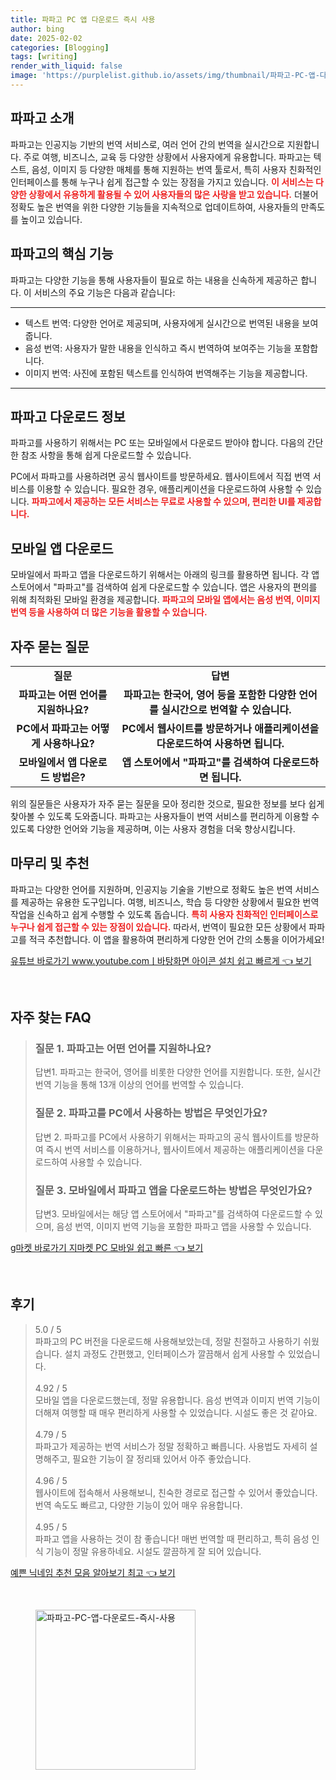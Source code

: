 ```yaml
---
title: 파파고 PC 앱 다운로드 즉시 사용
author: bing
date: 2025-02-02
categories: [Blogging]
tags: [writing]
render_with_liquid: false
image: 'https://purplelist.github.io/assets/img/thumbnail/파파고-PC-앱-다운로드-즉시-사용.webp'
---
```



<h2 id='파파고_소개'>파파고 소개</h2>

<p>파파고는 인공지능 기반의 번역 서비스로, 여러 언어 간의 번역을 실시간으로 지원합니다. 주로 여행, 비즈니스, 교육 등 다양한 상황에서 사용자에게 유용합니다. 파파고는 텍스트, 음성, 이미지 등 다양한 매체를 통해 지원하는 번역 툴로서, 특히 사용자 친화적인 인터페이스를 통해 누구나 쉽게 접근할 수 있는 장점을 가지고 있습니다. <b><span style="color: #ee2323;">이 서비스는 다양한 상황에서 유용하게 활용될 수 있어 사용자들의 많은 사랑을 받고 있습니다.</span></b> 더불어 정확도 높은 번역을 위한 다양한 기능들을 지속적으로 업데이트하여, 사용자들의 만족도를 높이고 있습니다.</p>

<h2 id='파파고의_기능'>파파고의 핵심 기능</h2>

<p>파파고는 다양한 기능을 통해 사용자들이 필요로 하는 내용을 신속하게 제공하곤 합니다. 이 서비스의 주요 기능은 다음과 같습니다:</p>

<hr />

<ul>
    <li>텍스트 번역: 다양한 언어로 제공되며, 사용자에게 실시간으로 번역된 내용을 보여줍니다.</li>
    <li>음성 번역: 사용자가 말한 내용을 인식하고 즉시 번역하여 보여주는 기능을 포함합니다.</li>
    <li>이미지 번역: 사진에 포함된 텍스트를 인식하여 번역해주는 기능을 제공합니다.</li>
</ul>

<hr />

<h2 id='파파고_다운로드_정보'>파파고 다운로드 정보</h2>

<p>파파고를 사용하기 위해서는 PC 또는 모바일에서 다운로드 받아야 합니다. 다음의 간단한 참조 사항을 통해 쉽게 다운로드할 수 있습니다.</p>

<p>PC에서 파파고를 사용하려면 공식 웹사이트를 방문하세요. 웹사이트에서 직접 번역 서비스를 이용할 수 있습니다. 필요한 경우, 애플리케이션을 다운로드하여 사용할 수 있습니다. <b><span style="color: #ee2323;">파파고에서 제공하는 모든 서비스는 무료로 사용할 수 있으며, 편리한 UI를 제공합니다.</span></b></p>

<h2 id='모바일_앱_다운로드'>모바일 앱 다운로드</h2>

<p>모바일에서 파파고 앱을 다운로드하기 위해서는 아래의 링크를 활용하면 됩니다. 각 앱 스토어에서 "파파고"를 검색하여 쉽게 다운로드할 수 있습니다. 앱은 사용자의 편의를 위해 최적화된 모바일 환경을 제공합니다. <b><span style="color: #ee2323;">파파고의 모바일 앱에서는 음성 번역, 이미지 번역 등을 사용하여 더 많은 기능을 활용할 수 있습니다.</span></b></p>

<h2 id='자주_묻는_질문'>자주 묻는 질문</h2>

<table>
    <tr>
        <td style="text-align: center; height: 17px;"><b>질문</b></td>
        <td style="text-align: center; height: 17px;"><b>답변</b></td>
    </tr>
    <tr>
        <td style="text-align: center; height: 17px;"><b>파파고는 어떤 언어를 지원하나요?</b></td>
        <td style="text-align: center; height: 17px;"><b>파파고는 한국어, 영어 등을 포함한 다양한 언어를 실시간으로 번역할 수 있습니다.</b></td>
    </tr>
    <tr>
        <td style="text-align: center; height: 17px;"><b>PC에서 파파고는 어떻게 사용하나요?</b></td>
        <td style="text-align: center; height: 17px;"><b>PC에서 웹사이트를 방문하거나 애플리케이션을 다운로드하여 사용하면 됩니다.</b></td>
    </tr>
    <tr>
        <td style="text-align: center; height: 17px;"><b>모바일에서 앱 다운로드 방법은?</b></td>
        <td style="text-align: center; height: 17px;"><b>앱 스토어에서 "파파고"를 검색하여 다운로드하면 됩니다.</b></td>
    </tr>
</table>

<p>위의 질문들은 사용자가 자주 묻는 질문을 모아 정리한 것으로, 필요한 정보를 보다 쉽게 찾아볼 수 있도록 도와줍니다. 파파고는 사용자들이 번역 서비스를 편리하게 이용할 수 있도록 다양한 언어와 기능을 제공하며, 이는 사용자 경험을 더욱 향상시킵니다.</p>

<h2 id='마무리_및_추천'>마무리 및 추천</h2>

<p>파파고는 다양한 언어를 지원하며, 인공지능 기술을 기반으로 정확도 높은 번역 서비스를 제공하는 유용한 도구입니다. 여행, 비즈니스, 학습 등 다양한 상황에서 필요한 번역 작업을 신속하고 쉽게 수행할 수 있도록 돕습니다. <b><span style="color: #ee2323;">특히 사용자 친화적인 인터페이스로 누구나 쉽게 접근할 수 있는 장점이 있습니다.</span></b> 따라서, 번역이 필요한 모든 상황에서 파파고를 적극 추천합니다. 이 앱을 활용하여 편리하게 다양한 언어 간의 소통을 이어가세요!</p>


<p><a class="click-button" title="유튜브 바로가기 www.youtube.comㅣ바탕화면 아이콘 설치 쉽고 빠르게" href="https://purplelist.github.io/posts/%EC%9C%A0%ED%8A%9C%EB%B8%8C-%EB%B0%94%EB%A1%9C%EA%B0%80%EA%B8%B0-www.youtube.com%E3%85%A3%EB%B0%94%ED%83%95%ED%99%94%EB%A9%B4-%EC%95%84%EC%9D%B4%EC%BD%98-%EC%84%A4%EC%B9%98-%EC%89%BD%EA%B3%A0-%EB%B9%A0%EB%A5%B4%EA%B2%8C/" rel="dofollow">유튜브 바로가기 www.youtube.comㅣ바탕화면 아이콘 설치 쉽고 빠르게 👈 보기</a></p><br>
<h2 id='자주_찾는_FAQ'>자주 찾는 FAQ</h2>
<div itemscope="" itemtype="https://schema.org/FAQPage"> 
<blockquote> 
<div itemscope="" itemprop="mainEntity" itemtype="https://schema.org/Question"> 
<h3 itemprop="name">질문 1. 파파고는 어떤 언어를 지원하나요? </h3> 
<div itemscope="" itemprop="acceptedAnswer" itemtype="https://schema.org/Answer"> 
<span itemprop="text"> 
<p>답변1. 파파고는 한국어, 영어를 비롯한 다양한 언어를 지원합니다. 또한, 실시간 번역 기능을 통해 13개 이상의 언어를 번역할 수 있습니다.</p> 
</span> 
</div> 
</div> 

<div itemscope="" itemprop="mainEntity" itemtype="https://schema.org/Question"> 
<h3 itemprop="name">질문 2. 파파고를 PC에서 사용하는 방법은 무엇인가요? </h3> 
<div itemscope="" itemprop="acceptedAnswer" itemtype="https://schema.org/Answer"> 
<span itemprop="text"> 
<p>답변 2. 파파고를 PC에서 사용하기 위해서는 파파고의 공식 웹사이트를 방문하여 즉시 번역 서비스를 이용하거나, 웹사이트에서 제공하는 애플리케이션을 다운로드하여 사용할 수 있습니다.</p> 
</span> 
</div> 
</div> 

<div itemscope="" itemprop="mainEntity" itemtype="https://schema.org/Question"> 
<h3 itemprop="name">질문 3. 모바일에서 파파고 앱을 다운로드하는 방법은 무엇인가요? </h3> 
<div itemscope="" itemprop="acceptedAnswer" itemtype="https://schema.org/Answer"> 
<span itemprop="text"> 
<p>답변3. 모바일에서는 해당 앱 스토어에서 "파파고"를 검색하여 다운로드할 수 있으며, 음성 번역, 이미지 번역 기능을 포함한 파파고 앱을 사용할 수 있습니다.</p> 
</span> 
</div> 
</div> 

</blockquote> 
</div>
<p><a class="click-button" title="g마켓 바로가기 지마켓 PC 모바일 쉽고 빠른" href="https://purplelist.github.io/posts/g%EB%A7%88%EC%BC%93-%EB%B0%94%EB%A1%9C%EA%B0%80%EA%B8%B0-%EC%A7%80%EB%A7%88%EC%BC%93-PC-%EB%AA%A8%EB%B0%94%EC%9D%BC-%EC%89%BD%EA%B3%A0-%EB%B9%A0%EB%A5%B8/" rel="dofollow">g마켓 바로가기 지마켓 PC 모바일 쉽고 빠른 👈 보기</a></p><br>
<h2 id='후기'>후기</h2>
<div itemscope itemtype="https://schema.org/Product">
  <blockquote>
  <div itemprop="review" itemscope itemtype="https://schema.org/Review">
      <div itemprop="reviewRating" itemscope itemtype="https://schema.org/Rating"> <span itemprop="ratingValue">5.0</span> / <span itemprop="bestRating">5</span> </div>
      <span itemprop="reviewBody">파파고의 PC 버전을 다운로드해 사용해보았는데, 정말 친절하고 사용하기 쉬웠습니다. 설치 과정도 간편했고, 인터페이스가 깔끔해서 쉽게 사용할 수 있었습니다.</span>
  </div>
  <br>
  <div itemprop="review" itemscope itemtype="https://schema.org/Review">
      <div itemprop="reviewRating" itemscope itemtype="https://schema.org/Rating"> <span itemprop="ratingValue">4.92</span> / <span itemprop="bestRating">5</span> </div>
      <span itemprop="reviewBody">모바일 앱을 다운로드했는데, 정말 유용합니다. 음성 번역과 이미지 번역 기능이 더해져 여행할 때 매우 편리하게 사용할 수 있었습니다. 시설도 좋은 것 같아요.</span>
  </div>
  <br>
  <div itemprop="review" itemscope itemtype="https://schema.org/Review">
      <div itemprop="reviewRating" itemscope itemtype="https://schema.org/Rating"> <span itemprop="ratingValue">4.79</span> / <span itemprop="bestRating">5</span> </div>
      <span itemprop="reviewBody">파파고가 제공하는 번역 서비스가 정말 정확하고 빠릅니다. 사용법도 자세히 설명해주고, 필요한 기능이 잘 정리돼 있어서 아주 좋았습니다.</span>
  </div>
  <br>
  <div itemprop="review" itemscope itemtype="https://schema.org/Review">
      <div itemprop="reviewRating" itemscope itemtype="https://schema.org/Rating"> <span itemprop="ratingValue">4.96</span> / <span itemprop="bestRating">5</span> </div>
      <span itemprop="reviewBody">웹사이트에 접속해서 사용해보니, 친숙한 경로로 접근할 수 있어서 좋았습니다. 번역 속도도 빠르고, 다양한 기능이 있어 매우 유용합니다.</span>
  </div>
  <br>
  <div itemprop="review" itemscope itemtype="https://schema.org/Review">
      <div itemprop="reviewRating" itemscope itemtype="https://schema.org/Rating"> <span itemprop="ratingValue">4.95</span> / <span itemprop="bestRating">5</span> </div>
      <span itemprop="reviewBody">파파고 앱을 사용하는 것이 참 좋습니다! 매번 번역할 때 편리하고, 특히 음성 인식 기능이 정말 유용하네요. 시설도 깔끔하게 잘 되어 있습니다.</span>
  </div>
  </blockquote>
</div>
<p><a class="click-button" title="예쁜 닉네임 추천 모음 알아보기 최고" href="https://purplelist.github.io/posts/%EC%98%88%EC%81%9C-%EB%8B%89%EB%84%A4%EC%9E%84-%EC%B6%94%EC%B2%9C-%EB%AA%A8%EC%9D%8C-%EC%95%8C%EC%95%84%EB%B3%B4%EA%B8%B0-%EC%B5%9C%EA%B3%A0/" rel="dofollow">예쁜 닉네임 추천 모음 알아보기 최고 👈 보기</a></p><br>
<figure class="image"><img src="https://purplelist.github.io/assets/img/thumbnail/파파고-PC-앱-다운로드-즉시-사용.webp" alt="파파고-PC-앱-다운로드-즉시-사용" width="256" height="256"></figure>